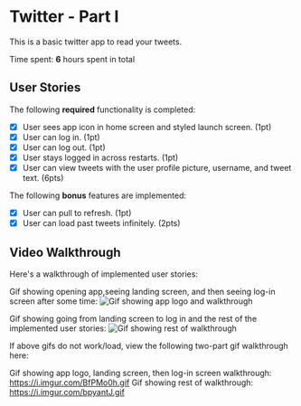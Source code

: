 # Twitter - Part I

This is a basic twitter app to read your tweets.

Time spent: **6** hours spent in total

## User Stories

The following **required** functionality is completed:

- [x] User sees app icon in home screen and styled launch screen. (1pt)
- [x] User can log in. (1pt)
- [x] User can log out. (1pt)
- [x] User stays logged in across restarts. (1pt)
- [x] User can view tweets with the user profile picture, username, and tweet text. (6pts)

The following **bonus** features are implemented:

- [x] User can pull to refresh. (1pt)
- [x] User can load past tweets infinitely. (2pts)

## Video Walkthrough

Here's a walkthrough of implemented user stories:

Gif showing opening app,seeing landing screen, and then seeing log-in screen after some time:
![Gif showing app logo and walkthrough](https://i.imgur.com/BfPMo0h.gif)

Gif showing going from landing screen to log in and the rest of the implemented user stories:
![Gif showing rest of walkthrough](https://i.imgur.com/bpyantJ.gif)


If above gifs do not work/load, view the following two-part gif walkthrough here:

Gif showing app logo, landing screen, then log-in screen walkthrough:
https://i.imgur.com/BfPMo0h.gif
Gif showing rest of walkthrough:
https://i.imgur.com/bpyantJ.gif
